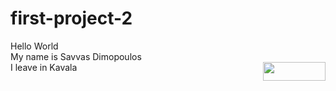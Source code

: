 # first-project-2
Hello World <br>
My name is Savvas Dimopoulos <br>
I leave in Kavala <img src="kavala_view.jpg" width="100" height="30" align="right" />

